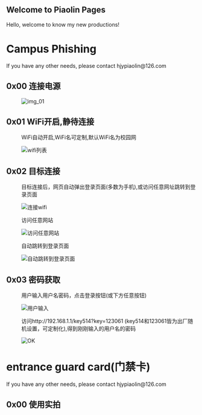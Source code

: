 ## Welcome to Piaolin Pages

Hello, welcome to know my new productions!
<h1>Campus Phishing</h1>
If you have any other needs, please contact hjypiaolin@126.com
<dl>
  
<dt><h2>0x00 连接电源</h2></dt>
<dd><img src="" title="img_01" /></dd>
  
<dt><h2>0x01 WiFi开启,静待连接</h2></dt>
<dd>
  <p>WiFi自动开启,WiFi名可定制,默认WiFi名为校园网</p>
  <img src="https://github.com/piaolin/piaolin.github.io/blob/master/wifi_list.jpg" title="wifi列表" />
</dd>

<dt><h2>0x02 目标连接</h2></dt>
<dd>
  <p>目标连接后，网页自动弹出登录页面(多数为手机),或访问任意网址跳转到登录页面</p>
  <img src="https://github.com/piaolin/piaolin.github.io/blob/master/connected.jpg" title="连接wifi" />
  <p>访问任意网站</p>
  <img src="https://github.com/piaolin/piaolin.github.io/blob/master/2.jpg" title="访问任意网站" />
  <p>自动跳转到登录页面</p>
  <img src="https://github.com/piaolin/piaolin.github.io/blob/master/3.jpg" title="自动跳转到登录页面" />
</dd>

<dt><h2>0x03 密码获取</h2></dt>
<dd>
  <p>用户输入用户名密码，点击登录按钮(或下方任意按钮)</p>
  <img src="https://github.com/piaolin/piaolin.github.io/blob/master/4.jpg" title="用户输入" />
  <p>访问http://192.168.1.1/key514?key=123061 (key514和123061皆为出厂随机设置，可定制化),得到刚刚输入的用户名的密码</p>
  <img src="https://github.com/piaolin/piaolin.github.io/blob/master/5.jpg" title="OK" />
</dd>

</dl>
<h1>entrance guard card(门禁卡)</h1>
If you have any other needs, please contact hjypiaolin@126.com
<dl>
<dt><h2>0x00 使用实拍</h2></dt>
</dl>
